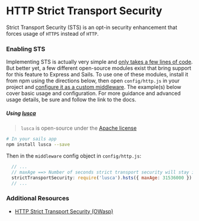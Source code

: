 # HTTP Strict Transport Security

Strict Transport Security (STS) is an opt-in security enhancement that forces usage of `HTTPS` instead of `HTTP`.

### Enabling STS

Implementing STS is actually very simple and [only takes a few lines of code](https://github.com/krakenjs/lusca/blob/master/lib/hsts.js).  But better yet, a few different open-source modules exist that bring support for this feature to Express and Sails.  To use one of these modules, install it from npm using the directions below, then open `config/http.js` in your project and [configure it as a custom middleware](http://sailsjs.org/#!/documentation/concepts/Middleware).  The example(s) below cover basic usage and configuration.  For more guidance and advanced usage details, be sure and follow the link to the docs.


##### Using [lusca](https://github.com/krakenjs/lusca#luscahstsoptions)

> `lusca` is open-source under the [Apache license](https://github.com/krakenjs/lusca/blob/master/LICENSE.txt)


```sh
# In your sails app
npm install lusca --save
```

Then in the `middleware` config object in `config/http.js`:

```js
  // ...
  // maxAge ==> Number of seconds strict transport security will stay in effect.
  strictTransportSecurity: require('lusca').hsts({ maxAge: 31536000 })
  // ...
```



### Additional Resources
+ [HTTP Strict Transport Security (OWasp)](https://www.owasp.org/index.php/HTTP_Strict_Transport_Security)


<docmeta name="uniqueID" value="HSTSecurity397141">
<docmeta name="displayName" value="Strict Transport Security">
